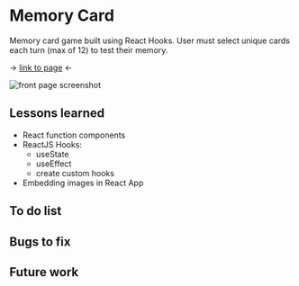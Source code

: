 # Memory Card

Memory card game built using React Hooks. User must select unique cards each turn (max of 12) to test their memory.

-> <a href="https://sumedh-inamdar.github.io/memory-card/">link to page</a> <-

![front page screenshot](./src/assets/memoryCardScreenshot.png)

## Lessons learned

- React function components
- ReactJS Hooks:
  - useState
  - useEffect
  - create custom hooks
- Embedding images in React App

## To do list

## Bugs to fix

## Future work
